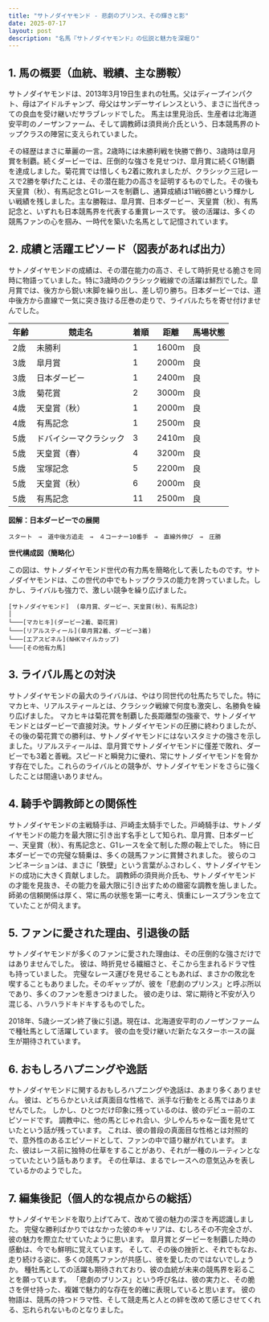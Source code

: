 ```yaml
---
title: "サトノダイヤモンド - 悲劇のプリンス、その輝きと影"
date: 2025-07-17
layout: post
description: "名馬『サトノダイヤモンド』の伝説と魅力を深堀り"
---
```


## 1. 馬の概要（血統、戦績、主な勝鞍）

サトノダイヤモンドは、2013年3月19日生まれの牡馬。父はディープインパクト、母はアイドルチャンプ、母父はサンデーサイレンスという、まさに当代きっての良血を受け継いだサラブレッドでした。  馬主は里見治氏、生産者は北海道安平町のノーザンファーム、そして調教師は須貝尚介氏という、日本競馬界のトップクラスの陣営に支えられていました。

その経歴はまさに華麗の一言。2歳時には未勝利戦を快勝で飾り、3歳時は皐月賞を制覇。続くダービーでは、圧倒的な強さを見せつけ、皐月賞に続くG1制覇を達成しました。菊花賞では惜しくも2着に敗れましたが、クラシック三冠レースで2勝を挙げたことは、その潜在能力の高さを証明するものでした。その後も天皇賞（秋）、有馬記念とG1レースを制覇し、通算成績は11戦6勝という輝かしい戦績を残しました。主な勝鞍は、皐月賞、日本ダービー、天皇賞（秋）、有馬記念と、いずれも日本競馬界を代表する重賞レースです。  彼の活躍は、多くの競馬ファンの心を掴み、一時代を築いた名馬として記憶されています。


## 2. 成績と活躍エピソード（図表があれば出力）

サトノダイヤモンドの成績は、その潜在能力の高さ、そして時折見せる脆さを同時に物語っていました。特に3歳時のクラシック戦線での活躍は鮮烈でした。皐月賞では、後方から鋭い末脚を繰り出し、差し切り勝ち。日本ダービーでは、道中後方から直線で一気に突き抜ける圧巻の走りで、ライバルたちを寄せ付けませんでした。

| 年齢 | 競走名          | 着順 | 距離 | 馬場状態 |
|-----|-----------------|-----|-----|---------|
| 2歳 | 未勝利            | 1    | 1600m| 良       |
| 3歳 | 皐月賞            | 1    | 2000m| 良       |
| 3歳 | 日本ダービー        | 1    | 2400m| 良       |
| 3歳 | 菊花賞            | 2    | 3000m| 良       |
| 4歳 | 天皇賞（秋）        | 1    | 2000m| 良       |
| 4歳 | 有馬記念          | 1    | 2500m| 良       |
| 5歳 | ドバイシーマクラシック| 3    | 2410m| 良       |
| 5歳 | 天皇賞（春）        | 4    | 3200m| 良       |
| 5歳 | 宝塚記念          | 5    | 2200m| 良       |
| 5歳 | 天皇賞（秋）        | 6    | 2000m| 良       |
| 5歳 | 有馬記念          | 11   | 2500m| 良       |


**図解：日本ダービーでの展開**

```
スタート　→　道中後方追走　→　４コーナー10番手　→　直線外伸び　→　圧勝
```

**世代構成図（簡略化）**

この図は、サトノダイヤモンド世代の有力馬を簡略化して表したものです。サトノダイヤモンドは、この世代の中でもトップクラスの能力を誇っていました。しかし、ライバルも強力で、激しい競争を繰り広げました。

```
[サトノダイヤモンド]  (皐月賞、ダービー、天皇賞(秋)、有馬記念)
│
└───[マカヒキ](ダービー2着、菊花賞)
└───[リアルスティール](皐月賞2着、ダービー3着)
└───[エアスピネル](NHKマイルカップ)
└───[その他有力馬]
```


## 3. ライバル馬との対決

サトノダイヤモンドの最大のライバルは、やはり同世代の牡馬たちでした。特にマカヒキ、リアルスティールとは、クラシック戦線で何度も激突し、名勝負を繰り広げました。  マカヒキは菊花賞を制覇した長距離型の強豪で、サトノダイヤモンドとはダービーで直接対決。サトノダイヤモンドの圧勝に終わりましたが、その後の菊花賞での勝利は、サトノダイヤモンドにはないスタミナの強さを示しました。リアルスティールは、皐月賞でサトノダイヤモンドに僅差で敗れ、ダービーでも3着と善戦。スピードと瞬発力に優れ、常にサトノダイヤモンドを脅かす存在でした。これらのライバルとの競争が、サトノダイヤモンドをさらに強くしたことは間違いありません。


## 4. 騎手や調教師との関係性

サトノダイヤモンドの主戦騎手は、戸崎圭太騎手でした。戸崎騎手は、サトノダイヤモンドの能力を最大限に引き出す名手として知られ、皐月賞、日本ダービー、天皇賞（秋）、有馬記念と、G1レースを全て制した際の鞍上でした。  特に日本ダービーでの完璧な騎乗は、多くの競馬ファンに賞賛されました。  彼らのコンビネーションは、まさに「鉄壁」という言葉がふさわしく、サトノダイヤモンドの成功に大きく貢献しました。  調教師の須貝尚介氏も、サトノダイヤモンドの才能を見抜き、その能力を最大限に引き出すための緻密な調教を施しました。  師弟の信頼関係は厚く、常に馬の状態を第一に考え、慎重にレースプランを立てていたことが伺えます。


## 5. ファンに愛された理由、引退後の話

サトノダイヤモンドが多くのファンに愛された理由は、その圧倒的な強さだけではありませんでした。  彼は、時折見せる繊細さと、そこから生まれるドラマ性も持っていました。  完璧なレース運びを見せることもあれば、まさかの敗北を喫することもありました。そのギャップが、彼を「悲劇のプリンス」と呼ぶ所以であり、多くのファンを惹きつけました。  彼の走りは、常に期待と不安が入り混じる、ハラハラドキドキするものでした。

2018年、5歳シーズン終了後に引退。現在は、北海道安平町のノーザンファームで種牡馬として活躍しています。  彼の血を受け継いだ新たなスターホースの誕生が期待されています。


## 6. おもしろハプニングや逸話

サトノダイヤモンドに関するおもしろハプニングや逸話は、あまり多くありません。  彼は、どちらかといえば真面目な性格で、派手な行動をとる馬ではありませんでした。  しかし、ひとつだけ印象に残っているのは、彼のデビュー前のエピソードです。  調教中に、他の馬とじゃれ合い、少しやんちゃな一面を見せていたという話が残っています。  これは、彼の普段の真面目な性格とは対照的で、意外性のあるエピソードとして、ファンの中で語り継がれています。  また、彼はレース前に独特の仕草をすることがあり、それが一種のルーティンとなっていたという話もあります。  その仕草は、まるでレースへの意気込みを表しているかのようでした。


## 7. 編集後記（個人的な視点からの総括）

サトノダイヤモンドを取り上げてみて、改めて彼の魅力の深さを再認識しました。  完璧な勝利ばかりではなかった彼のキャリアは、むしろその不完全さが、彼の魅力を際立たせていたように思います。  皐月賞とダービーを制覇した時の感動は、今でも鮮明に覚えています。  そして、その後の挫折と、それでもなお、走り続ける姿に、多くの競馬ファンが共感し、彼を愛したのではないでしょうか。  種牡馬としての活躍も期待されており、彼の血統が未来の競馬界を彩ることを願っています。  「悲劇のプリンス」という呼び名は、彼の実力と、その脆さを併せ持った、複雑で魅力的な存在を的確に表現していると思います。  彼の物語は、競馬の持つドラマ性、そして競走馬と人との絆を改めて感じさせてくれる、忘れられないものとなりました。
